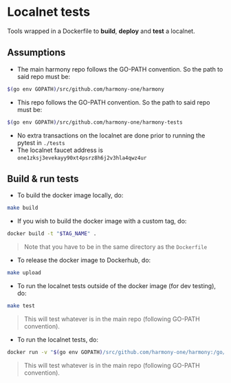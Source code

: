 # Localnet tests

Tools wrapped in a Dockerfile to **build**, **deploy** and **test** a localnet.

## Assumptions
* The main harmony repo follows the GO-PATH convention. So the path to said repo must be: 
```bash
$(go env GOPATH)/src/github.com/harmony-one/harmony
```
* This repo follows the GO-PATH convention. So the path to said repo must be:
```bash
$(go env GOPATH)/src/github.com/harmony-one/harmony-tests
```
* No extra transactions on the localnet are done prior to running the pytest in `./tests`
* The localnet faucet address is `one1zksj3evekayy90xt4psrz8h6j2v3hla4qwz4ur` 

## Build & run tests
* To build the docker image locally, do:
```bash
make build
```
* If you wish to build the docker image with a custom tag, do:
```bash
docker build -t "$TAG_NAME" .
``` 
> Note that you have to be in the same directory as the `Dockerfile`

* To release the docker image to Dockerhub, do:
```bash
make upload
```

* To run the localnet tests outside of the docker image (for dev testing), do:
```bash
make test
```
> This will test whatever is in the main repo (following GO-PATH convention). 

* To run the localnet tests, do:
```bash
docker run -v "$(go env GOPATH)/src/github.com/harmony-one/harmony:/go/src/github.com/harmony-one/harmony" harmonyone/node-test 
```
> This will test whatever is in the main repo (following GO-PATH convention).
